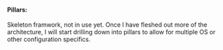 #### Pillars:

Skeleton framwork, not in use yet. Once I have fleshed out more
of the architecture, I will start drilling down into pillars to
allow for multiple OS or other configuration specifics.
